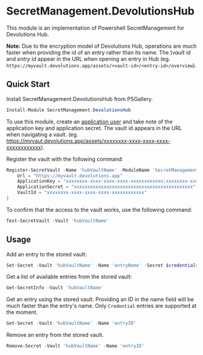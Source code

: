 # SecretManagement.DevolutionsHub

This module is an implementation of Powershell SecretManagement for Devolutions Hub.

**Note:** Due to the encryption model of Devolutions Hub, operations are much faster when providing the id of an entry rather than its name. The )_vault id_ and _entry id_ appear in the URL when opening an entry in Hub (eg. `https://myvault.devolutions.app/assets/<vault-id>/<entry-id>/overview`).

## Quick Start

Install SecretManagement.DevolutionsHub from PSGallery.

```powershell
Install-Module SecretManagement.DevolutionsHub
```

To use this module, create an [application user](https://helphub.devolutions.net/hub_application_users.html) and take note of the application key and application secret. The vault id appears in the URL when navigating a vault. (eg.
https://myvaut.devolutions.app/assets/xxxxxxxx-xxxx-xxxx-xxxx-xxxxxxxxxxxx).

Register the vault with the following command:

```powerShell
Register-SecretVault -Name 'hubVaultName' -ModuleName 'SecretManagement.DevolutionsHub' -VaultParameters @{
    Url = "https://myvault.devolutions.app"
    ApplicationKey = "xxxxxxxx-xxxx-xxxx-xxxx-xxxxxxxxxxxx;xxxxxxxx-xxxx-xxxx-xxxx-xxxxxxxxxxxx"
    ApplicationSecret = "xxxxxxxxxxxxxxxxxxxxxxxxxxxxxxxxxxxxxxxxxxxx"
    VaultId = "xxxxxxxx-xxxx-xxxx-xxxx-xxxxxxxxxxxx"
}
```

To confirm that the access to the vault works, use the following command:

```powershell
Test-SecretVault -Vault 'hubVaultName'
```

## Usage

Add an entry to the stored vault:

```powershell
Set-Secret -Vault 'hubVaultName' -Name 'entryName' -Secret $credentials
```

Get a list of available entries from the stored vault:

```powershell
Get-SecretInfo -Vault 'hubVaultName'
```

Get an entry using the stored vault. Providing an ID in the name field will be much faster than the entry's name. Only `Credential` entries are supported at the moment.

```powershell
Get-Secret -Vault 'hubVaultName' -Name 'entryID'
```

Remove an entry from the stored vault.

```powershell
Remove-Secret -Vault 'hubVaultName' -Name 'entryID'
```
